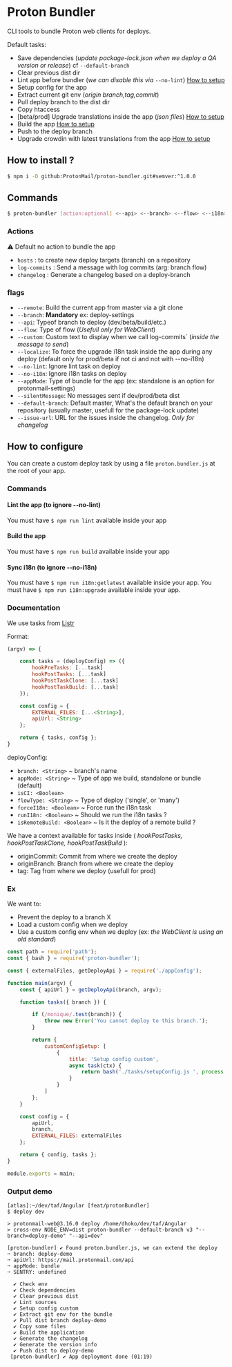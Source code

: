 # Proton Bundler

CLI tools to bundle Proton web clients for deploys.

Default tasks:
- Save dependencies (_update package-lock.json when we deploy a QA version or release_) cf `--default-branch`
- Clear previous dist dir
- Lint app before bundler (_we can disable this via_ `--no-lint`) [How to setup](https://github.com/ProtonMail/proton-bundler#Lint-the-app)
- Setup config for the app
- Extract current git env (_origin branch,tag,commit_)
- Pull deploy branch to the dist dir
- Copy htaccess
- [beta/prod] Upgrade translations inside the app (_json files_) [How to setup](https://github.com/ProtonMail/proton-bundler#Sync-i18n)
- Build the app [How to setup](https://github.com/ProtonMail/proton-bundler#Build-the-app)
- Push to the deploy branch
- Upgrade crowdin with latest translations from the app [How to setup](https://github.com/ProtonMail/proton-bundler#Sync-i18n)

## How to install ?

```sh
$ npm i -D github:ProtonMail/proton-bundler.git#semver:^1.0.0
``` 

## Commands

```sh
$ proton-bundler [action:optional] <--api> <--branch> <--flow> <--i18n> <--appMode> <--default-branch>
``` 

### Actions

:warning: Default no action to bundle the app

- `hosts` : to create new deploy targets (branch) on a repository
- `log-commits` : Send a message with log commits (arg: branch flow)
- `changelog` : Generate a changelog based on a deploy-branch

### flags
- `--remote`: Build the current app from master via a git clone
- `--branch`: **Mandatory** ex: deploy-settings 
- `--api`: Typeof branch to deploy (dev/beta/build/etc.)
- `--flow`: Type of flow (_Usefull only for WebClient_)
- `--custom`: Custom text to display when we call log-commits` (_inside the message to send_)
- `--localize`: To force the upgrade i18n task inside the app during any deploy (default only for prod/beta if not ci and not with --no-i18n)
- `--no-lint`: Ignore lint task on deploy
- `--no-i18n`: Ignore i18n tasks on deploy
- `--appMode`: Type of bundle for the app (ex: standalone is an option for protonmail-settings)
- `--silentMessage`: No messages sent if dev/prod/beta dist
- `--default-branch`: Default master, What's the default branch on your repository (usually master, usefull for the package-lock update)
- `--issue-url`: URL for the issues inside the changelog. _Only for changelog_


## How to configure

You can create a custom deploy task by using a file `proton.bundler.js` at the root of your app.

### Commands

#### Lint the app (to ignore --no-lint)

You must have `$ npm run lint` available inside your app

#### Build the app

You must have `$ npm run build` available inside your app

#### Sync i18n (to ignore --no-i18n)

You must have `$ npm run i18n:getlatest` available inside your app.
You must have `$ npm run i18n:upgrade` available inside your app.

### Documentation

We use tasks from [Listr](https://github.com/SamVerschueren/listr#usage)

Format:

```js
(argv) => {

    const tasks = (deployConfig) => ({
        hookPreTasks: [...task]
        hookPostTasks: [...task]
        hookPostTaskClone: [...task]
        hookPostTaskBuild: [...task]
    });

    const config = {
        EXTERNAL_FILES: [...<String>],
        apiUrl: <String>
    };

    return { tasks, config };
}
```

deployConfig:

- `branch: <String>` ~ branch's name
- `appMode: <String>` ~ Type of app we build, standalone or bundle (default)
- `isCI: <Boolean>`
- `flowType: <String>` ~ Type of deploy ('single', or 'many')
- `forceI18n: <Boolean>` ~ Force run the i18n task
- `runI18n: <Boolean>` ~ Should we run the i18n tasks ?
- `isRemoteBuild: <Boolean>` ~ Is it the deploy of a remote build ?

We have a context available for tasks inside ( _hookPostTasks, hookPostTaskClone, hookPostTaskBuild_ ):

- originCommit: Commit from where we create the deploy
- originBranch: Branch from where we create the deploy
- tag: Tag from where we deploy (usefull for prod)

### Ex

We want to:
- Prevent the deploy to a branch X
- Load a custom config when we deploy
- Use a custom config env when we deploy (ex: _the WebClient is using an old standard_)

```js
const path = require('path');
const { bash } = require('proton-bundler');

const { externalFiles, getDeployApi } = require('./appConfig');

function main(argv) {
    const { apiUrl } = getDeployApi(branch, argv);

    function tasks({ branch }) {

        if (/monique/.test(branch)) {
            throw new Error('You cannot deploy to this branch.');
        }

        return {
            customConfigSetup: [
                {
                    title: 'Setup config custom',
                    async task(ctx) {
                        return bash('./tasks/setupConfig.js ', process.argv.slice(2));
                    }
                }
            ]
        };
    }

    const config = {
        apiUrl,
        branch,
        EXTERNAL_FILES: externalFiles
    };

    return { config, tasks };
}

module.exports = main;
```

### Output demo

```shell
[atlas]:~/dev/taf/Angular [feat/protonBundler]
$ deploy dev

> protonmail-web@3.16.0 deploy /home/dhoko/dev/taf/Angular
> cross-env NODE_ENV=dist proton-bundler --default-branch v3 "--branch=deploy-demo" "--api=dev"

[proton-bundler] ✔ Found proton.bundler.js, we can extend the deploy
➙ branch: deploy-demo
➙ apiUrl: https://mail.protonmail.com/api
➙ appMode: bundle
➙ SENTRY: undefined

  ✔ Check env
  ✔ Check dependencies
  ✔ Clear previous dist
  ✔ Lint sources
  ✔ Setup config custom
  ✔ Extract git env for the bundle
  ✔ Pull dist branch deploy-demo
  ✔ Copy some files
  ✔ Build the application
  ✔ Generate the changelog
  ✔ Generate the version info
  ✔ Push dist to deploy-demo
 [proton-bundler] ✔ App deployment done (01:19)
```
